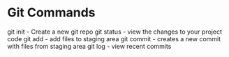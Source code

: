 # Git Commands

git init - Create a new git repo
git status - view the changes to your project code
git add - add files to staging area
git commit - creates a new commit with files from staging area
git log -  view recent commits